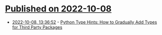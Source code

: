 # [Published on 2022-10-08](index.md)

* [2022-10-08, 13:36:52](https://lobste.rs/s/edywgv/python_type_hints_how_gradually_add_types) - [Python Type Hints: How to Gradually Add Types for Third Party Packages](https://adamj.eu/tech/2022/08/23/python-type-hints-gradually-add-types-for-third-party-packages/)
